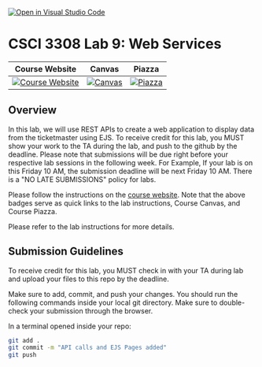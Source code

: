 [![Open in Visual Studio Code](https://classroom.github.com/assets/open-in-vscode-c66648af7eb3fe8bc4f294546bfd86ef473780cde1dea487d3c4ff354943c9ae.svg)](https://classroom.github.com/online_ide?assignment_repo_id=10607375&assignment_repo_type=AssignmentRepo)
# CSCI 3308 Lab 9: Web Services

|                                                Course Website                                                 |                                                  Canvas                                                    |                                              Piazza                                               |
| :-----------------------------------------------------------------------------------------------------------: | :---------------------------------------------------------------------------------------------------------: | :-----------------------------------------------------------------------------------------------: |
| [![Course Website](https://img.shields.io/badge/Labs-Lab9-0A4D99)](https://cuboulder-csci3308.pages.dev/docs/labs/lab9/) | [![Canvas](https://img.shields.io/badge/Canvas-CSCI3308-CFB87C)](https://canvas.colorado.edu/courses/92232) | [![Piazza](https://img.shields.io/badge/-Piazza-3e7aab)](https://piazza.com/class/ld0j3b0tyko2rk) |

## Overview

In this lab, we will use REST APIs to create a web application to display data from the ticketmaster using EJS. To receive credit for this lab, you MUST show your work to the TA during the lab, and push to the github by the deadline. Please note that submissions will be due right before your respective lab sessions in the following week. For Example, If your lab is on this Friday 10 AM, the submission deadline will be next Friday 10 AM. There is a "NO LATE SUBMISSIONS" policy for labs.

Please follow the instructions on the [course website](https://cuboulder-csci3308.pages.dev/docs/labs/lab9/). Note that the above badges serve as quick links to the lab instructions, Course Canvas, and Course Piazza.

Please refer to the lab instructions for more details.

## Submission Guidelines

To receive credit for this lab, you MUST check in with your TA during lab and upload your files to this repo by the deadline.

Make sure to add, commit, and push your changes. You should run the following commands inside your local git directory. Make sure to double-check your submission through the browser.

In a terminal opened inside your repo:

```bash
git add .
git commit -m "API calls and EJS Pages added"
git push
```
